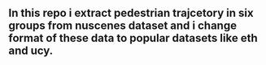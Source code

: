 ## In this repo i extract pedestrian trajcetory in six groups from nuscenes dataset and i change format of these data to popular datasets like eth and ucy.
